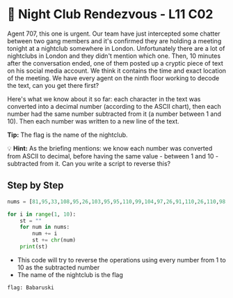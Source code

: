 # 🌃 Night Club Rendezvous - L11 C02

Agent 707, this one is urgent. Our team have just intercepted some chatter between two gang members and it's confirmed they are holding a meeting tonight at a nightclub somewhere in London. Unfortunately there are a lot of nightclubs in London and they didn't mention which one. Then, 10 minutes after the conversation ended, one of them posted up a cryptic piece of text on his social media account. We think it contains the time and exact location of the meeting. We have every agent on the ninth floor working to decode the text, can you get there first?

Here's what we know about it so far: each character in the text was converted into a decimal number (according to the ASCII chart), then each number had the same number subtracted from it (a number between 1 and 10). Then each number was written to a new line of the text.

**Tip:** The flag is the name of the nightclub.

💡 **Hint:** As the briefing mentions: we know each number was converted from ASCII to decimal, before having the same value -
   between 1 and 10 - subtracted from it. Can you write a script to reverse this?

## Step by Step

```python
nums = [81,95,33,108,95,26,103,95,95,110,99,104,97,26,91,110,26,110,98,95,26,60,91,92,91,108,111,109,101,99,26,104,99,97,98,110,93,102,111,92,26,99,104,26,70,105,104,94,105,104,26,91,110,26,43,43,106,103,26,110,98,99,109,26,95,112,95,104,99,104,97,40]

for i in range(1, 10):
    st = ""
    for num in nums:
        num += i
        st += chr(num)
    print(st)
```

- This code will try to reverse the operations using every number from 1 to 10 as the subtracted number
- The name of the nightclub is the flag

`flag: Babaruski`
